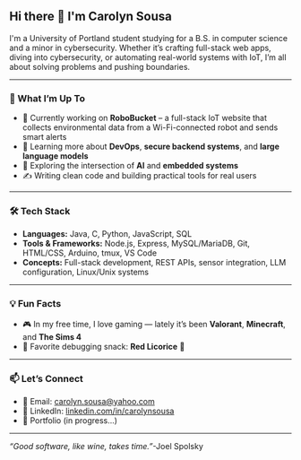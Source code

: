 ## Hi there 👋 I'm Carolyn Sousa

I'm a University of Portland student studying for a B.S. in computer science and a minor in cybersecurity. Whether it’s crafting full-stack web apps, diving into cybersecurity, or automating real-world systems with IoT, I’m all about solving problems and pushing boundaries.

---

### 🚀 What I’m Up To
- 🔭 Currently working on **RoboBucket** – a full-stack IoT website that collects environmental data from a Wi-Fi-connected robot and sends smart alerts
- 🌱 Learning more about **DevOps**, **secure backend systems**, and **large language models**
- 🧠 Exploring the intersection of **AI** and **embedded systems**
- ✍️ Writing clean code and building practical tools for real users

---

### 🛠️ Tech Stack
- **Languages:** Java, C, Python, JavaScript, SQL
- **Tools & Frameworks:** Node.js, Express, MySQL/MariaDB, Git, HTML/CSS, Arduino, tmux, VS Code
- **Concepts:** Full-stack development, REST APIs, sensor integration, LLM configuration, Linux/Unix systems

---

### 💡 Fun Facts
- 🎮 In my free time, I love gaming — lately it’s been **Valorant**, **Minecraft**, and **The Sims 4**
- 🧠 Favorite debugging snack: **Red Licorice** 🍬

---

### 📫 Let’s Connect
- 💌 Email: [carolyn.sousa@yahoo.com](mailto:carolyn.sousa@yahoo.com)
- 🔗 LinkedIn: [linkedin.com/in/carolynsousa](https://www.linkedin.com/in/carolynsousa)  
- 🧠 Portfolio (in progress...)

---

_“Good software, like wine, takes time.”_-Joel Spolsky
